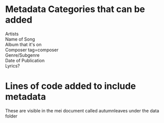 # Metadata Categories that can be added
Artists
<br>Name of Song
<br>Album that it's on
<br>Composer tag=composer
<br>Genre/Subgenre
<br>Date of Publication
<br>Lyrics?
# Lines of code added to include metadata
These are visible in the mei document called autumnleaves under the data folder
